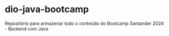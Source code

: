 # dio-java-bootcamp
Repositório para armazenar todo o conteúdo do Bootcamp Santander 2024 - Backend com Java
